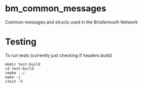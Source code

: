 # bm_common_messages
Common messages and structs used in the Bristlemouth Network 

# Testing
To run tests (currently just checking if headers build)

```
mkdir test-build
cd test-build
cmake ../
make -j
ctest -V
```
